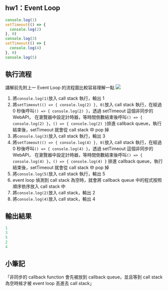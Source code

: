 ## hw1：Event Loop
```js
console.log(1)
setTimeout(() => {
  console.log(2)
}, 0)
console.log(3)
setTimeout(() => {
  console.log(4)
}, 0)
console.log(5)
```

## 執行流程
講解前先附上一 Event Loop 的流程圖比較容易理解一點
![](https://blog.huli.tw/img/js-async/eventloop.png)
1. 將`console.log(1)`放入 call stack 執行，輸出 1
2. 將`setTimeout(() => { console.log(2) }, 0)`放入 call stack 執行，在經過 0 秒後呼叫`() => { console.log(2) }`，透過 setTimeout 這個非同步的 WebAPI，
在瀏覽器中設定計時器，等時間倒數結束後呼叫`() => { console.log(2) }`，`() => { console.log(2) }`排進 callback queue，執行結束後，setTimeout 就會從 call stack 中 pop 掉
3. 將`console.log(3)`放入 call stack 執行，輸出 3
4. 將`setTimeout(() => { console.log(4) }, 0)`放入 call stack 執行，在經過 0 秒後呼叫`() => { console.log(4) }`，透過 setTimeout 這個非同步的 WebAPI，
在瀏覽器中設定計時器，等時間倒數結束後呼叫`() => { console.log(4) }`，`() => { console.log(4) }` 排進 callback queue，執行結束後，setTimeout 就會從 call stack 中 pop 掉
5. 將`console.log(5)`放入 call stack 執行，輸出 5
6. event loop 偵測到 call stack 為空時，就會將 callback queue 中的程式按照順序依序放入 call stack 中
7. 將`console.log(2)`放入 call stack，輸出 2
8. 將`console.log(4)`放入 call stack，輸出 4

## 輸出結果
```js
1
3
5
2
4
```
## 小筆記
「非同步的 callback function 會先被放到 callback queue，並且等到 call stack 為空時候才被 event loop 丟進去 call stack」
